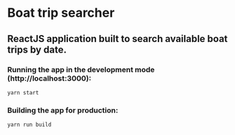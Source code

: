 # Boat trip searcher

## ReactJS application built to search available boat trips by date.

### Running the app in the development mode (http://localhost:3000):
`yarn start`

### Building the app for production:
`yarn run build`